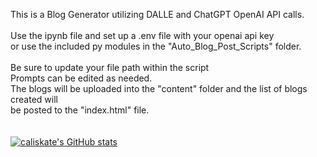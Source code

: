This is a Blog Generator utilizing DALLE and ChatGPT OpenAI API calls.<br><br>
Use the ipynb file and set up a .env file with your openai api key <br> or use the included py modules in the "Auto_Blog_Post_Scripts" folder.<br><br>
Be sure to update your file path within the script<br> Prompts can be edited as needed.<br>
The blogs will be uploaded into the "content" folder and the list of blogs created will <br> be posted to the "index.html" file.<br><br><br>
[![caliskate's GitHub stats](https://github-readme-stats.vercel.app/api?username=caliskate)](https://github.com/anuraghazra/github-readme-stats)
